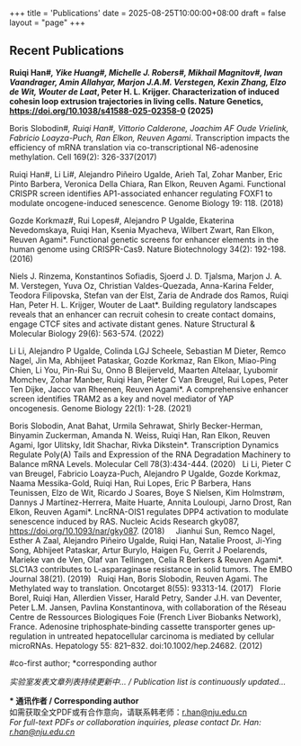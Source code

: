 +++
title = 'Publications'
date = 2025-08-25T10:00:00+08:00
draft = false
layout = "page"
+++


## Recent Publications
**Ruiqi Han#*, Yike Huang#, Michelle J. Robers#, Mikhail Magnitov#, Iwan Vaandrager, Amin Allahyar, Marjon J.A.M. Verstegen, Kexin Zhang, Elzo de Wit, Wouter de Laat*, Peter H. L. Krijger. Characterization of induced cohesin loop extrusion trajectories in living cells. Nature Genetics, https://doi.org/10.1038/s41588-025-02358-0 (2025)**


Boris Slobodin#*, Ruiqi Han#, Vittorio Calderone, Joachim AF Oude Vrielink, Fabricio Loayza-Puch, Ran Elkon, Reuven Agami*. Transcription impacts the efficiency of mRNA translation via co-transcriptional N6-adenosine methylation. Cell 169(2): 326-337(2017)


Ruiqi Han#, Li Li#, Alejandro Piñeiro Ugalde, Arieh Tal, Zohar Manber, Eric Pinto Barbera, Veronica Della Chiara, Ran Elkon, Reuven Agami. Functional CRISPR screen identifies AP1-associated enhancer regulating FOXF1 to modulate oncogene-induced senescence. Genome Biology 19: 118. (2018)    


Gozde Korkmaz#, Rui Lopes#, Alejandro P Ugalde, Ekaterina Nevedomskaya, Ruiqi Han, Ksenia Myacheva, Wilbert Zwart, Ran Elkon, Reuven Agami*. Functional genetic screens for enhancer elements in the human genome using CRISPR-Cas9. Nature Biotechnology 34(2): 192-198. (2016)
 

Niels J. Rinzema, Konstantinos Sofiadis, Sjoerd J. D. Tjalsma, Marjon J. A. M. Verstegen, Yuva Oz, Christian Valdes-Quezada, Anna-Karina Felder, Teodora Filipovska, Stefan van der Elst, Zaria de Andrade dos Ramos, Ruiqi Han, Peter H. L. Krijger, Wouter de Laat*. Building regulatory landscapes reveals that an enhancer can recruit cohesin to create contact domains, engage CTCF sites and activate distant genes. Nature Structural & Molecular Biology 29(6): 563-574. (2022)


Li Li, Alejandro P Ugalde, Colinda LGJ Scheele, Sebastian M Dieter, Remco Nagel, Jin Ma, Abhijeet Pataskar, Gozde Korkmaz, Ran Elkon, Miao-Ping Chien, Li You, Pin-Rui Su, Onno B Bleijerveld, Maarten Altelaar, Lyubomir Momchev, Zohar Manber, Ruiqi Han, Pieter C Van Breugel, Rui Lopes, Peter Ten Dijke, Jacco van Rheenen, Reuven Agami*. A comprehensive enhancer screen identifies TRAM2 as a key and novel mediator of YAP oncogenesis. Genome Biology 22(1): 1-28. (2021)
 

Boris Slobodin, Anat Bahat, Urmila Sehrawat, Shirly Becker-Herman, Binyamin Zuckerman, Amanda N. Weiss, Ruiqi Han, Ran Elkon, Reuven Agami, Igor Ulitsky, Idit Shachar, Rivka Dikstein*. Transcription Dynamics Regulate Poly(A) Tails and Expression of the RNA Degradation Machinery to Balance mRNA Levels. Molecular Cell 78(3):434-444. (2020)
 
Li Li, Pieter C van Breugel, Fabricio Loayza-Puch, Alejandro P Ugalde, Gozde Korkmaz, Naama Messika-Gold, Ruiqi Han, Rui Lopes, Eric P Barbera, Hans Teunissen, Elzo de Wit, Ricardo J Soares, Boye S Nielsen, Kim Holmstrøm, Dannys J Martínez-Herrera, Maite Huarte, Annita Louloupi, Jarno Drost, Ran Elkon, Reuven Agami*. LncRNA-OIS1 regulates DPP4 activation to modulate senescence induced by RAS. Nucleic Acids Research gky087, https://doi.org/10.1093/nar/gky087. (2018)  
 
Jianhui Sun, Remco Nagel, Esther A Zaal, Alejandro Piñeiro Ugalde, Ruiqi Han, Natalie Proost, Ji-Ying Song, Abhijeet Pataskar, Artur Burylo, Haigen Fu, Gerrit J Poelarends, Marieke van de Ven, Olaf van Tellingen, Celia R Berkers & Reuven Agami*. SLC1A3 contributes to L-asparaginase resistance in solid tumors. The EMBO Journal 38(21). (2019)
 
Ruiqi Han, Boris Slobodin, Reuven Agami. The Methylated way to translation. Oncotarget 8(55): 93313-14. (2017)
 
Florie Borel, Ruiqi Han, Allerdien Visser, Harald Petry, Sander J.H. van Deventer, Peter L.M. Jansen, Pavlina Konstantinova, with collaboration of the Réseau Centre de Ressources Biologiques Foie (French Liver Biobanks Network), France. Adenosine triphosphate‐binding cassette transporter genes up‐regulation in untreated hepatocellular carcinoma is mediated by cellular microRNAs. Hepatology 55: 821–832. doi:10.1002/hep.24682. (2012)

#co-first author; *corresponding author


<!-- ## Recent Publications
### 2024
**Targeted cohesin loading characterizes the entry and exit sites of loop extrusion trajectories**
Han, R.#, Huang, Y., Vaandrager, I., Allahyar, A., Magnitov, M., Verstegen, M., de Wit, E., Krijger, P.H.L., de Laat, W.
Manuscript in revision

### 2022
**Building regulatory landscapes reveals that an enhancer can recruit cohesin to create contactdomains, engage CTCF sites and activate distant genes**
Rinzema, N.J., Sofiadis, K., Tjalsma, S.J.D., Verstegen, M.J.A.M., Oz, Y., Valdes-Quezada, C., Felder, A.K., Filipovska, T., van der Elst, S., de Andrade dos Ramos, Z., Han, R., Krijger, P.H.L., de Laat, W.*
*Nature Structural & Molecular Biology*, 2022, 29(6): 563-574
DOI: 10.1038/s41594-022-00785-9

### 2021
**A comprehensive enhancer screen identifies TRAM2 as a key and novel mediator of YAP oncogenesis**
Li, L., Ugalde, A.P., Scheele, C.L.G.J., Dieter, S.M., Nagel, R., Ma, J., Pataskar, A., Korkmaz, G., Elkon, R., Chien, M.P., You, L., Su, P.R., Bleijerveld, O.B., Altelaar, M., Momchev, L., Manber, Z., Han, R., van Breugel, P.C., Lopes, R., Ten Dijke, P., van Rheenen, J., Agami, R.*
Genome Biology, 2021, 22(1): 1-28
DOI: 10.1186/s13059-021-02373-5

### 2020
**Transcription Dynamics Regulate Poly(A) Tails and Expression of the RNA Degradation Machinery to Balance mRNA Levels**
Slobodin, B., Bahat, A., Sehrawat, U., Becker-Herman, S., Zuckerman, B., Weiss, A.N., Han, R., Elkon, R., Agami, R., Ulitsky, I., Shachar, I., Dikstein, R.*
Molecular Cell, 2020, 78(3): 434-444
DOI: 10.1016/j.molcel.2020.03.007

### 2019
**SLC1A3 contributes to L-asparaginase resistance in solid tumors**
Sun, J., Nagel, R., Zaal, E.A., Ugalde, A.P., Han, R., Proost, N., Song, J.Y., Pataskar, A., Burylo, A., Fu, H., Poelarends, G.J., van de Ven, M., van Tellingen, O., Berkers, C.R., Agami, R.*
The EMBO Journal, 2019, 38(21): e102147
DOI: 10.15252/embj.2019102147

### 2018
**Functional CRISPR screen identifies AP1-associated enhancer regulating FOXF1 to modulate oncogene-induced senescence**
Han, R.#, Li, L.#, Ugalde, A.P., Tal, A., Manber, Z., Barbera, E.P., Della Chiara, V., Elkon, R., Agami, R.*
Genome Biology, 2018, 19: 118
DOI: 10.1186/s13059-018-1495-0

**LncRNA-OIS1 regulates DPP4 activation to modulate senescence induced by RAS**
Li, L., van Breugel, P.C., Loayza-Puch, F., Ugalde, A.P., Korkmaz, G., Messika-Gold, N., Han, R., Lopes, R., Barbera, E.P., Teunissen, H., de Wit, E., Soares, R.J., Nielsen, B.S., Holmstrøm, K., Martínez-Herrera, D.J., Huarte, M., Louloupi, A., Drost, J., Elkon, R., Agami, R.*
Nucleic Acids Research, 2018, 46(6): 3214-3227
DOI: 10.1093/nar/gky087

### 2017
**Transcription impacts the efficiency of mRNA translation via co-transcriptional N6-adenosine methylation**
Slobodin, B.#, Han, R.#, Calderone, V., Oude Vrielink, J.A.F., Loayza-Puch, F., Elkon, R., Agami, R.*
Cell, 2017, 169(2): 326-337
DOI: 10.1016/j.cell.2017.03.031

**The Methylated way to translation**
Han, R., Slobodin, B., Agami, R.
Oncotarget, 2017, 8(55): 93313-93314
DOI: 10.18632/oncotarget.21871

### 2016
**Functional genetic screens for enhancer elements in the human genome using CRISPR-Cas9**
Korkmaz, G.#, Lopes, R.#, Ugalde, A.P., Han, R., Myacheva, K., Zwart, W., Elkon, R., Agami, R.*
Nature Biotechnology, 2016, 34(2): 192-198
DOI: 10.1038/nbt.3450

### 2012
**Adenosine triphosphate‐binding cassette transporter genes up‐regulation in untreated hepatocellular carcinoma is mediated by cellular microRNAs**
Borel, F., Han, R., Visser, A., Petry, H., van Deventer, S.J.H., Jansen, P.L.M., Konstantinova, P., with collaboration of the Réseau Centre de Ressources Biologiques Foie (French Liver Biobanks Network), France
Hepatology, 2012, 55(3): 821-832
DOI: 10.1002/hep.24682 -->


<!-- **Dynamic chromatin remodeling during embryonic development**  
Liu, Q., Feng, Y., Han, R.*  
*Developmental Cell*, 2021, 56(12): 1678-1692  
DOI: [10.1016/j.devcel.2021.05.023](https://doi.org/10.1016/j.devcel.2021.05.023)  
[PubMed](https://pubmed.ncbi.nlm.nih.gov/01234567/) -->


*实验室发表文章列表持续更新中... / Publication list is continuously updated...*

**\* 通讯作者 / Corresponding author**  
如需获取全文PDF或有合作意向，请联系韩老师：r.han@nju.edu.cn  
*For full-text PDFs or collaboration inquiries, please contact Dr. Han: r.han@nju.edu.cn*